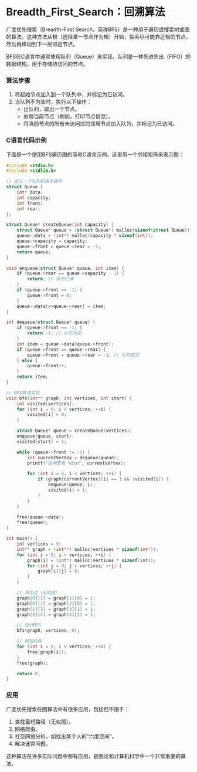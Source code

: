 # Breadth_First_Search：回溯算法
广度优先搜索（Breadth-First Search，简称BFS）是一种用于遍历或搜索树或图的算法。这种方法从根（选择某一节点作为根）开始，探索尽可能靠近根的节点，然后再移动到下一层邻近节点。

BFS在C语言中通常使用队列（Queue）来实现。队列是一种先进先出（FIFO）的数据结构，用于存储待访问的节点。

### 算法步骤

1. 将起始节点加入到一个队列中，并标记为已访问。
2. 当队列不为空时，执行以下操作：
    - 出队列，取出一个节点。
    - 处理当前节点（例如，打印节点信息）。
    - 将当前节点的所有未访问过的邻居节点加入队列，并标记为已访问。

### C语言代码示例

下面是一个使用BFS遍历图的简单C语言示例。这里用一个邻接矩阵来表示图：

```c
#include <stdio.h>
#include <stdlib.h>

// 定义一个队列和相关操作
struct Queue {
    int* data;
    int capacity;
    int front;
    int rear;
};

struct Queue* createQueue(int capacity) {
    struct Queue* queue = (struct Queue*) malloc(sizeof(struct Queue));
    queue->data = (int*) malloc(capacity * sizeof(int));
    queue->capacity = capacity;
    queue->front = queue->rear = -1;
    return queue;
}

void enqueue(struct Queue* queue, int item) {
    if (queue->rear == queue->capacity - 1) {
        return; // 队列已满
    }
    if (queue->front == -1) {
        queue->front = 0;
    }
    queue->data[++queue->rear] = item;
}

int dequeue(struct Queue* queue) {
    if (queue->front == -1) {
        return -1; // 队列为空
    }
    int item = queue->data[queue->front];
    if (queue->front == queue->rear) {
        queue->front = queue->rear = -1; // 队列变空
    } else {
        queue->front++;
    }
    return item;
}

// BFS算法实现
void bfs(int** graph, int vertices, int start) {
    int visited[vertices];
    for (int i = 0; i < vertices; ++i) {
        visited[i] = 0;
    }

    struct Queue* queue = createQueue(vertices);
    enqueue(queue, start);
    visited[start] = 1;

    while (queue->front != -1) {
        int currentVertex = dequeue(queue);
        printf("访问节点 %d\n", currentVertex);

        for (int i = 0; i < vertices; ++i) {
            if (graph[currentVertex][i] == 1 && !visited[i]) {
                enqueue(queue, i);
                visited[i] = 1;
            }
        }
    }

    free(queue->data);
    free(queue);
}

int main() {
    int vertices = 5;
    int** graph = (int**) malloc(vertices * sizeof(int*));
    for (int i = 0; i < vertices; ++i) {
        graph[i] = (int*) malloc(vertices * sizeof(int));
        for (int j = 0; j < vertices; ++j) {
            graph[i][j] = 0;
        }
    }

    // 添加边（无向图）
    graph[0][1] = graph[1][0] = 1;
    graph[0][2] = graph[2][0] = 1;
    graph[1][3] = graph[3][1] = 1;
    graph[2][4] = graph[4][2] = 1;

    // 执行BFS
    bfs(graph, vertices, 0);

    // 释放内存
    for (int i = 0; i < vertices; ++i) {
        free(graph[i]);
    }
    free(graph);

    return 0;
}
```

### 应用

广度优先搜索在图算法中有很多应用，包括但不限于：

1. 查找最短路径（无权图）。
2. 网络爬虫。
3. 社交网络分析，如找出某个人的“六度空间”。
4. 解决迷宫问题。

这种算法在许多实际问题中都有应用，是图论和计算机科学中一个非常重要的算法。